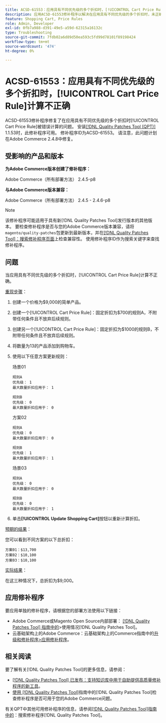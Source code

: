 ```yaml
---
title: ACSD-61553：应用具有不同优先级的多个折扣时，[!UICONTROL Cart Price Rule]计算不正确
description: 应用ACSD-61553修补程序以解决在应用具有不同优先级的多个折扣时，未正确计算[!UICONTROL Cart Price Rule]的Adobe Commerce问题。
feature: Shopping Cart, Price Rules
role: Admin, Developer
exl-id: 0fb7a988-d391-49e5-a59d-62315a16132c
type: Troubleshooting
source-git-commit: 7fdb02a6d89d50ea593c5fd99d78101f89198424
workflow-type: tm+mt
source-wordcount: '474'
ht-degree: 0%

---
```


# ACSD-61553：应用具有不同优先级的多个折扣时，[!UICONTROL Cart Price Rule]计算不正确

ACSD-61553修补程序修复了在应用具有不同优先级的多个折扣时[!UICONTROL Cart Price Rule]被错误计算的问题。 安装[[!DNL Quality Patches Tool (QPT)]](https://experienceleague.adobe.com/en/docs/commerce-operations/tools/quality-patches-tool/quality-patches-tool-to-self-serve-quality-patches) 1.1.53时，此修补程序可用。 修补程序ID为ACSD-61553。 请注意，此问题计划在Adobe Commerce 2.4.8中修复。

## 受影响的产品和版本

**为Adobe Commerce版本创建了修补程序：**

Adobe Commerce（所有部署方法） 2.4.5-p8

**与Adobe Commerce版本兼容：**

Adobe Commerce（所有部署方法） 2.4.5 - 2.4.6-p8

>[!NOTE]
>
>该修补程序可能适用于具有新[!DNL Quality Patches Tool]发行版本的其他版本。 要检查修补程序是否与您的Adobe Commerce版本兼容，请将`magento/quality-patches`包更新到最新版本，并在[[!DNL Quality Patches Tool]：搜索修补程序页面](https://experienceleague.adobe.com/tools/commerce-quality-patches/index.html)上检查兼容性。 使用修补程序ID作为搜索关键字来查找修补程序。

## 问题

当应用具有不同优先级的多个折扣时，[!UICONTROL Cart Price Rule]计算不正确。

<u>重现步骤</u>：

1. 创建一个价格为$9,000的简单产品。
1. 创建一个[!UICONTROL Cart Price Rule]：固定折扣为$700的规则A，不附带任何条件且不放弃后续规则。
1. 创建另一个[!UICONTROL Cart Price Rule]：固定折扣为$1000的规则B，不附带任何条件且不放弃后续规则。
1. 将数量为13的产品添加到购物车。
1. 使用以下任意方案更新规则：

   场景01

       规则A
       优先级： 1
       最大数量折扣应用于： 1
       
       规则B
       优先级： 0
       最大数量折扣应用于： 0
   
   方案02

       规则A
       优先级： 0
       最大数量折扣应用于： 0
       
       规则B
       优先级： 1
       最大数量折扣应用于： 1
   
   场景03

       规则A
       优先级： 0
       最大数量折扣应用于： 0
       
       规则B
       优先级： 0
       最大数量折扣应用于： 1
   
1. 单击&#x200B;**[!UICONTROL Update Shopping Cart]**&#x200B;按钮以重新计算折扣。

<u>预期的结果</u>：

您可以看到不同方案的以下总折扣：

    方案01：$13,700
    方案02：$10,100
    方案03：$10,100

<u>实际结果</u>：

在这三种情况下，总折扣为$9,000。

## 应用修补程序

要应用单独的修补程序，请根据您的部署方法使用以下链接：

* Adobe Commerce或Magento Open Source内部部署： [[!DNL Quality Patches Tool] 指南中的](/help/tools/quality-patches-tool/usage.md)>使用情况[!DNL Quality Patches Tool]。
* 云基础架构上的Adobe Commerce：云基础架构上的Commerce指南中的[升级和修补程序>应用修补程序](https://experienceleague.adobe.com/docs/commerce-cloud-service/user-guide/develop/upgrade/apply-patches.html)。

## 相关阅读

要了解有关[!DNL Quality Patches Tool]的更多信息，请参阅：

* [[!DNL Quality Patches Tool] 已发布：支持知识库中用于自助提供高质量修补程序的新工具](https://experienceleague.adobe.com/en/docs/commerce-operations/tools/quality-patches-tool/quality-patches-tool-to-self-serve-quality-patches)。
* [使用 [!DNL Quality Patches Tool]](/help/tools/quality-patches-tool/patches-available-in-qpt/check-patch-for-magento-issue-with-magento-quality-patches.md)指南中的[!DNL Quality Patches Tool]检查修补程序是否可用于您的Adobe Commerce问题。

有关QPT中其他可用修补程序的信息，请参阅[[!DNL Quality Patches Tool]指南中的](https://experienceleague.adobe.com/tools/commerce-quality-patches/index.html)：搜索修补程序[!DNL Quality Patches Tool]。
